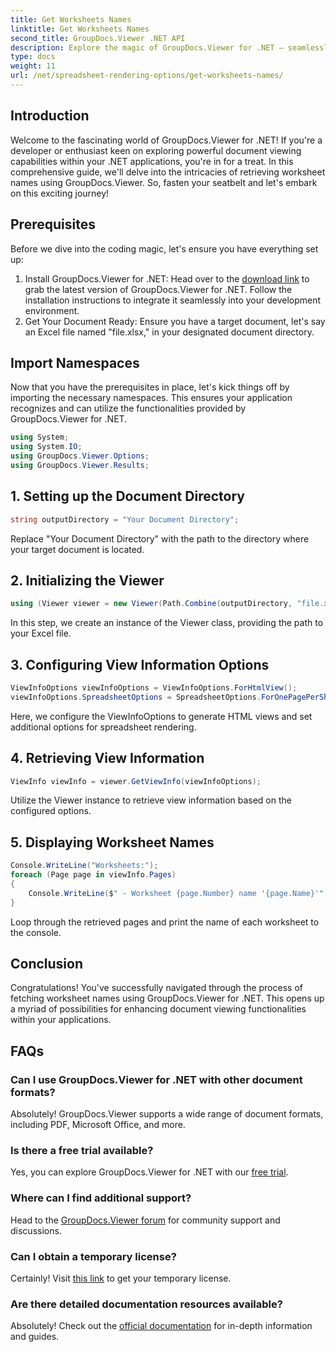 ```yaml
---
title: Get Worksheets Names
linktitle: Get Worksheets Names
second_title: GroupDocs.Viewer .NET API
description: Explore the magic of GroupDocs.Viewer for .NET – seamlessly integrate document viewing into your applications. Try the free trial now!
type: docs
weight: 11
url: /net/spreadsheet-rendering-options/get-worksheets-names/
---
```

## Introduction
Welcome to the fascinating world of GroupDocs.Viewer for .NET! If you're a developer or enthusiast keen on exploring powerful document viewing capabilities within your .NET applications, you're in for a treat. In this comprehensive guide, we'll delve into the intricacies of retrieving worksheet names using GroupDocs.Viewer. So, fasten your seatbelt and let's embark on this exciting journey!
## Prerequisites
Before we dive into the coding magic, let's ensure you have everything set up:
1. Install GroupDocs.Viewer for .NET: Head over to the [download link](https://releases.groupdocs.com/viewer/net/) to grab the latest version of GroupDocs.Viewer for .NET. Follow the installation instructions to integrate it seamlessly into your development environment.
2. Get Your Document Ready: Ensure you have a target document, let's say an Excel file named "file.xlsx," in your designated document directory.
## Import Namespaces
Now that you have the prerequisites in place, let's kick things off by importing the necessary namespaces. This ensures your application recognizes and can utilize the functionalities provided by GroupDocs.Viewer for .NET.
```csharp
using System;
using System.IO;
using GroupDocs.Viewer.Options;
using GroupDocs.Viewer.Results;
```
## 1. Setting up the Document Directory
```csharp
string outputDirectory = "Your Document Directory";
```
Replace "Your Document Directory" with the path to the directory where your target document is located.
## 2. Initializing the Viewer
```csharp
using (Viewer viewer = new Viewer(Path.Combine(outputDirectory, "file.xlsx")))
```
In this step, we create an instance of the Viewer class, providing the path to your Excel file.
## 3. Configuring View Information Options
```csharp
ViewInfoOptions viewInfoOptions = ViewInfoOptions.ForHtmlView();
viewInfoOptions.SpreadsheetOptions = SpreadsheetOptions.ForOnePagePerSheet();
```
Here, we configure the ViewInfoOptions to generate HTML views and set additional options for spreadsheet rendering.
## 4. Retrieving View Information
```csharp
ViewInfo viewInfo = viewer.GetViewInfo(viewInfoOptions);
```
Utilize the Viewer instance to retrieve view information based on the configured options.
## 5. Displaying Worksheet Names
```csharp
Console.WriteLine("Worksheets:");
foreach (Page page in viewInfo.Pages)
{
    Console.WriteLine($" - Worksheet {page.Number} name '{page.Name}'");
}
```
Loop through the retrieved pages and print the name of each worksheet to the console.
## Conclusion
Congratulations! You've successfully navigated through the process of fetching worksheet names using GroupDocs.Viewer for .NET. This opens up a myriad of possibilities for enhancing document viewing functionalities within your applications.
## FAQs
### Can I use GroupDocs.Viewer for .NET with other document formats?
Absolutely! GroupDocs.Viewer supports a wide range of document formats, including PDF, Microsoft Office, and more.
### Is there a free trial available?
Yes, you can explore GroupDocs.Viewer for .NET with our [free trial](https://releases.groupdocs.com/).
### Where can I find additional support?
Head to the [GroupDocs.Viewer forum](https://forum.groupdocs.com/c/viewer/9) for community support and discussions.
### Can I obtain a temporary license?
Certainly! Visit [this link](https://purchase.groupdocs.com/temporary-license/) to get your temporary license.
### Are there detailed documentation resources available?
Absolutely! Check out the [official documentation](https://reference.groupdocs.com/viewer/net/) for in-depth information and guides.

